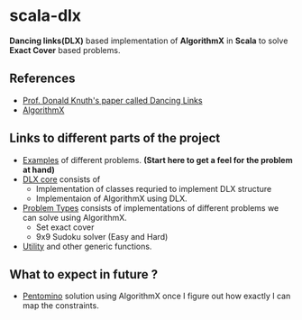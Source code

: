 # scala-dlx
**Dancing links(DLX)** based implementation of **AlgorithmX** in **Scala** to solve **Exact Cover** based problems.

## References
- [Prof. Donald Knuth's paper called Dancing Links](https://www.ocf.berkeley.edu/~jchu/publicportal/sudoku/0011047.pdf)
- [AlgorithmX](https://en.wikipedia.org/wiki/Knuth's_Algorithm_X)

## Links to different parts of the project
- [Examples](src/main/scala/examples) of different problems. **(Start here to get a feel for the problem at hand)**
- [DLX core](src/main/scala/dlx) consists of
  - Implementation of classes requried to implement DLX structure
  - Implementaion of AlgorithmX using DLX.
- [Problem Types](src/main/scala/problemtype) consists of implementations of different problems we can solve using AlgorithmX.
  - Set exact cover
  - 9x9 Sudoku solver (Easy and Hard)
- [Utility](src/main/scala/util) and other generic functions.

## What to expect in future ?
- [Pentomino](https://en.wikipedia.org/wiki/Pentomino) solution using AlgorithmX once I figure out how exactly I can map the constraints.
